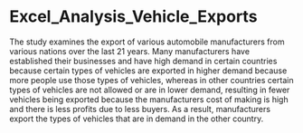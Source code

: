 # Excel_Analysis_Vehicle_Exports

The study examines the export of various automobile manufacturers from various nations over the last 21 years. Many manufacturers have established their businesses and have high demand in certain countries because certain types of vehicles are exported in higher demand because more people use those types of vehicles, whereas in other countries certain types of vehicles are not allowed or are in lower demand, resulting in fewer vehicles being exported because the manufacturers cost of making is high and there is less profits due to less buyers. As a result, manufacturers export the types of vehicles that are in demand in the other country.
